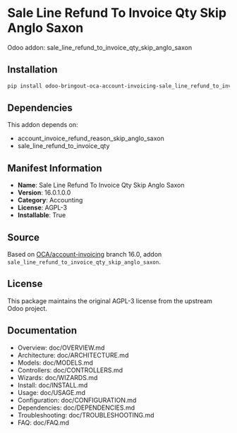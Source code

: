 # Sale Line Refund To Invoice Qty Skip Anglo Saxon

Odoo addon: sale_line_refund_to_invoice_qty_skip_anglo_saxon

## Installation

```bash
pip install odoo-bringout-oca-account-invoicing-sale_line_refund_to_invoice_qty_skip_anglo_saxon
```

## Dependencies

This addon depends on:
- account_invoice_refund_reason_skip_anglo_saxon
- sale_line_refund_to_invoice_qty

## Manifest Information

- **Name**: Sale Line Refund To Invoice Qty Skip Anglo Saxon
- **Version**: 16.0.1.0.0
- **Category**: Accounting
- **License**: AGPL-3
- **Installable**: True

## Source

Based on [OCA/account-invoicing](https://github.com/OCA/account-invoicing) branch 16.0, addon `sale_line_refund_to_invoice_qty_skip_anglo_saxon`.

## License

This package maintains the original AGPL-3 license from the upstream Odoo project.

## Documentation

- Overview: doc/OVERVIEW.md
- Architecture: doc/ARCHITECTURE.md
- Models: doc/MODELS.md
- Controllers: doc/CONTROLLERS.md
- Wizards: doc/WIZARDS.md
- Install: doc/INSTALL.md
- Usage: doc/USAGE.md
- Configuration: doc/CONFIGURATION.md
- Dependencies: doc/DEPENDENCIES.md
- Troubleshooting: doc/TROUBLESHOOTING.md
- FAQ: doc/FAQ.md
